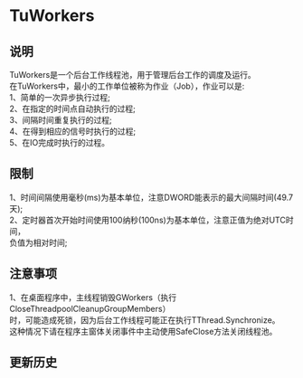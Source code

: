 # TuWorkers
## 说明
  TuWorkers是一个后台工作线程池，用于管理后台工作的调度及运行。</br>
  在TuWorkers中，最小的工作单位被称为作业（Job），作业可以是:</br>
  1、简单的一次异步执行过程;</br>
  2、在指定的时间点自动执行的过程;</br>
  3、间隔时间重复执行的过程;</br>
  4、在得到相应的信号时执行的过程;</br>
  5、在IO完成时执行的过程。</br>
## 限制
  1、时间间隔使用毫秒(ms)为基本单位，注意DWORD能表示的最大间隔时间(49.7天);</br>
  2、定时器首次开始时间使用100纳秒(100ns)为基本单位，注意正值为绝对UTC时间，</br>
     负值为相对时间;</br>
## 注意事项
  1、在桌面程序中，主线程销毁GWorkers（执行CloseThreadpoolCleanupGroupMembers）</br>
     时，可能造成死锁，因为后台工作线程可能正在执行TThread.Synchronize。</br>
     这种情况下请在程序主窗体关闭事件中主动使用SafeClose方法关闭线程池。</br>
## 更新历史
